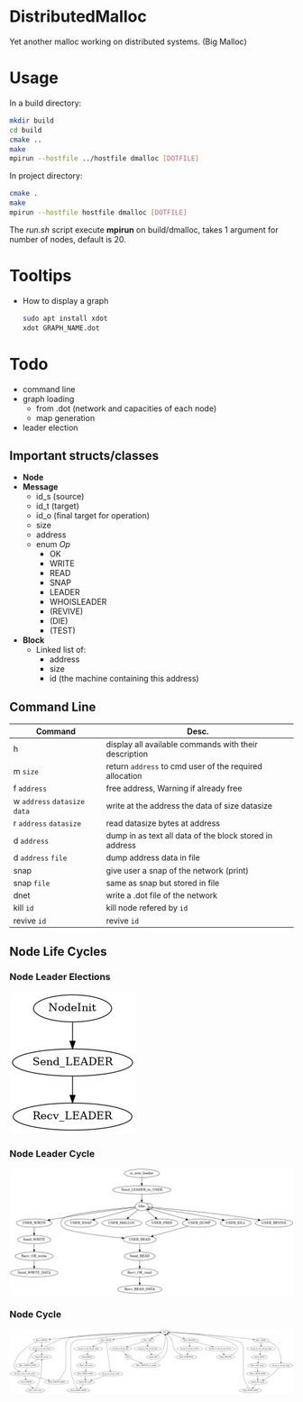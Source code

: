 # DistributedMalloc

Yet another malloc working on distributed systems. (Big Malloc)

# Usage

In a build directory:

```sh
mkdir build
cd build
cmake ..
make
mpirun --hostfile ../hostfile dmalloc [DOTFILE]
```

In project directory:

```sh
cmake .
make
mpirun --hostfile hostfile dmalloc [DOTFILE]
```

The *run.sh* script execute **mpirun** on build/dmalloc, takes 1 argument for number of nodes,
default is 20.


# Tooltips

* How to display a graph

    ```bash
    sudo apt install xdot
    xdot GRAPH_NAME.dot
    ```

# Todo

* command line
* graph loading
  * from .dot (network and capacities of each node)
  * map generation
* leader election

## Important structs/classes

* **Node**
* **Message**
  * id_s (source)
  * id_t (target)
  * id_o (final target for operation)
  * size
  * address
  * enum *Op*
    * OK
    * WRITE
    * READ
    * SNAP
    * LEADER
    * WHOISLEADER
    * (REVIVE)
    * (DIE)
    * (TEST)
* **Block**
  * Linked list of:
    * address
    * size
    * id (the machine containing this address)
    
## Command Line

| **Command**                       | **Desc.**                                               |
|-----------------------------------|---------------------------------------------------------|
| h                                 | display all available commands with their description   |
| m `size`                          | return `address` to cmd user of the required allocation |
| f `address`                       | free address, Warning if already free                   |
| w `address` `datasize` `data`     | write at the address the data of size datasize          |
| r `address` `datasize`            | read datasize bytes at address                          |
| d `address`                       | dump in as text all data of the block stored in address |
| d `address` `file`                | dump address data in file                               |
| snap                              | give user a snap of the network (print)                 |
| snap `file`                       | same as snap but stored in file                         |
| dnet                              | write a .dot file of the network                        |
| kill `id`                         | kill node refered by `id`                               |
| revive `id`                       | revive `id`                                             |

## Node Life Cycles

### Node Leader Elections

![Graph leader election](doc/node_election.png)

### Node Leader Cycle

![Graph leader cycle](doc/node_leader_proc.png)

### Node Cycle

![Graph leader election](doc/node_proc.png)

